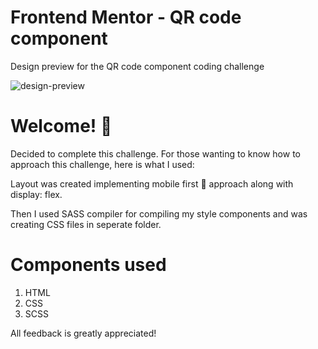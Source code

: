# Frontend Mentor - QR code component

Design preview for the QR code component coding challenge

![design-preview](https://user-images.githubusercontent.com/64133659/219127719-8f0d8e32-9083-4851-974d-e24d6a0af057.png)

# Welcome! 👋

Decided to complete this challenge. For those wanting to know how to approach this challenge, here is what I used:

Layout was created implementing mobile first 📱 approach along with display: flex.

Then I used SASS compiler for compiling my style components and was creating CSS files in seperate folder.

# Components used
1. HTML
2. CSS
3. SCSS

All feedback is greatly appreciated!
